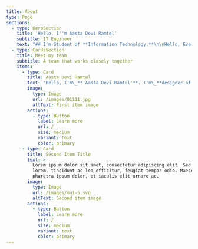 ```yaml
---
title: About
type: Page
sections:
  - type: HeroSection
    title: 'Hello, I''m Aasta Devi Ramtel'
    subtitle: IT Engineer
    text: "## I'm Student of **Information Technology.**\n\nHello, Everyone I'm\_**'Aasta Devi Ramtel'**. I'm Designer. my work platform is social media and technology platform and\_**professional this work**\_in my daily life. I have learning the '**information technology**' fill has a '**student**' in fourth year of my career. I have learning the '**different type of education**' and '**skills**' in my daily life.\n\n.\n"
  - type: CardsSection
    title: Meet my team
    subtitle: A team that works closely together
    items:
      - type: Card
        title: Aasta Devi Ramtel
        text: "Hello, I'm\_**'Aasta Devi Ramtel'**. I'm\_**designer of this platform.**\_I'm a Student of '**information technology**'.\n"
        image:
          type: Image
          url: /images/01111.jpg
          altText: First item image
        actions:
          - type: Button
            label: Learn more
            url: /
            size: medium
            variant: text
            color: primary
      - type: Card
        title: Second Item Title
        text: >-
          Lorem ipsum dolor sit amet, consectetur adipiscing elit. Sed ante
          lorem, tincidunt ac leo efficitur, feugiat tempor odio. Maecenas
          pharetra ipsum dolor, et iaculis elit ornare ac.
        image:
          type: Image
          url: /images/mui-5.svg
          altText: Second item image
        actions:
          - type: Button
            label: Learn more
            url: /
            size: medium
            variant: text
            color: primary
---
```

